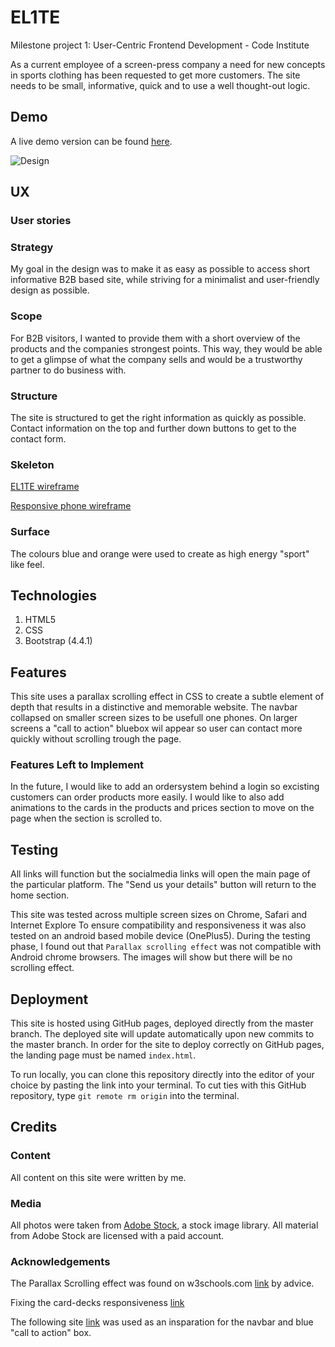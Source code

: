 # EL1TE
Milestone project 1: User-Centric Frontend Development - Code Institute

As a current employee of a screen-press company a need for new concepts 
in sports clothing has been requested to get more customers.
The site needs to be small, informative, quick and to use a well thought-out logic.

## Demo
A live demo version can be found [here](https://d1ang.github.io/EL1TE/).

![Design](https://github.com/D1ang/EL1TE/blob/master/mockups/responsive.png)

## UX

### User stories


### Strategy
My goal in the design was to make it as easy as possible to access short informative B2B based site, while striving for a minimalist and user-friendly design as possible.

### Scope
For B2B visitors, I wanted to provide them with a short overview of the products and the companies strongest points.
This way, they would be able to get a glimpse of what the company sells and would be a trustworthy partner to do business with.

### Structure
The site is structured to get the right information as quickly as possible.
Contact information on the top and further down buttons to get to the contact form.

### Skeleton
[EL1TE wireframe](https://www.figma.com/file/3VCrAaJBiDzaORiA8KSroK/EL1TE?node-id=0%3A1)

[Responsive phone wireframe](https://www.figma.com/file/EdKAJaVOlBZMMYuAMIOIms/EL1TE-Copy)

### Surface
The colours blue and orange were used to create as high energy "sport" like feel.

## Technologies
1. HTML5
2. CSS
3. Bootstrap (4.4.1)


## Features
This site uses a parallax scrolling effect in CSS to create a subtle element of depth that results in a distinctive and memorable website. 
The navbar collapsed on smaller screen sizes to be usefull one phones.
On larger screens a "call to action" bluebox wil appear so user can contact more quickly without scrolling trough the page.


### Features Left to Implement
In the future, I would like to add an ordersystem behind a login so excisting customers can order products more easily.
I would like to also add animations to the cards in the products and prices section to move on the page when the section is scrolled to. 


## Testing
All links will function but the socialmedia links will open the main page of the particular platform.
The "Send us your details" button will return to the home section.

This site was tested across multiple screen sizes on Chrome, Safari and Internet Explore
To ensure compatibility and responsiveness it was also tested on an android based mobile device (OnePlus5).
During the testing phase, I found out that ```Parallax scrolling effect``` was not compatible with Android chrome browsers.
The images will show but there will be no scrolling effect.


## Deployment
This site is hosted using GitHub pages, deployed directly from the master branch. The deployed site will update automatically upon new commits to the master branch. In order for the site to deploy correctly on GitHub pages, the landing page must be named `index.html`.

To run locally, you can clone this repository directly into the editor of your choice by pasting the link into your terminal.
To cut ties with this GitHub repository, type `git remote rm origin` into the terminal.


## Credits

### Content
All content on this site were written by me. 

### Media
All photos were taken from [Adobe Stock](https://stock.adobe.com/), a stock image library.
All material from Adobe Stock are licensed with a paid account.


### Acknowledgements

The Parallax Scrolling effect was found on w3schools.com [link](https://www.w3schools.com/howto/howto_css_parallax.asp) by advice.

Fixing the card-decks responsiveness [link](https://stackoverflow.com/questions/48406628/bootstrap-align-button-to-the-bottom-of-card)

The following site [link](https://www.mbsportswear.nl/) was used as an insparation for the navbar and blue "call to action" box.
